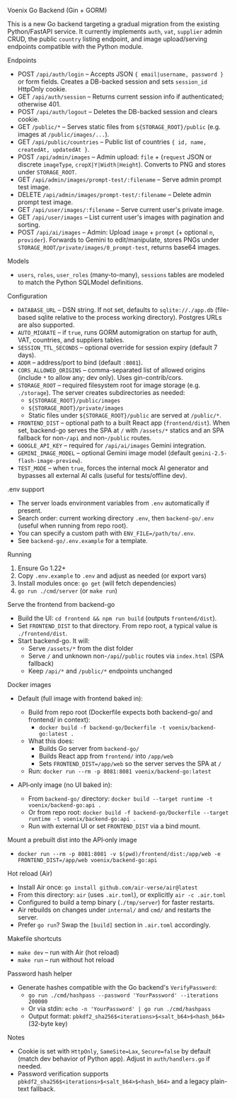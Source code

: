Voenix Go Backend (Gin + GORM)

This is a new Go backend targeting a gradual migration from the existing Python/FastAPI service. It currently implements `auth`, `vat`, `supplier` admin CRUD, the public `country` listing endpoint, and image upload/serving endpoints compatible with the Python module.

Endpoints
- POST `/api/auth/login` – Accepts JSON `{ email|username, password }` or form fields. Creates a DB-backed session and sets `session_id` HttpOnly cookie.
- GET `/api/auth/session` – Returns current session info if authenticated; otherwise 401.
- POST `/api/auth/logout` – Deletes the DB-backed session and clears cookie.
- GET `/public/*` – Serves static files from `${STORAGE_ROOT}/public` (e.g. images at `/public/images/...`).
- GET `/api/public/countries` – Public list of countries `{ id, name, createdAt, updatedAt }`.
 - POST `/api/admin/images` – Admin upload: `file` + (`request` JSON or discrete `imageType`, `cropX|Y|Width|Height`). Converts to PNG and stores under `STORAGE_ROOT`.
 - GET `/api/admin/images/prompt-test/:filename` – Serve admin prompt test image.
 - DELETE `/api/admin/images/prompt-test/:filename` – Delete admin prompt test image.
- GET `/api/user/images/:filename` – Serve current user's private image.
- GET `/api/user/images` – List current user's images with pagination and sorting.
 - POST `/api/ai/images` – Admin: Upload `image` + `prompt` (+ optional `n`, `provider`). Forwards to Gemini to edit/manipulate, stores PNGs under `STORAGE_ROOT/private/images/0_prompt-test`, returns base64 images.

Models
- `users`, `roles`, `user_roles` (many-to-many), `sessions` tables are modeled to match the Python SQLModel definitions.

Configuration
- `DATABASE_URL` – DSN string. If not set, defaults to `sqlite://./app.db` (file-based sqlite relative to the process working directory). Postgres URLs are also supported.
- `AUTO_MIGRATE` – if `true`, runs GORM automigration on startup for auth, VAT, countries, and suppliers tables.
- `SESSION_TTL_SECONDS` – optional override for session expiry (default 7 days).
- `ADDR` – address/port to bind (default `:8081`).
- `CORS_ALLOWED_ORIGINS` – comma-separated list of allowed origins (include `*` to allow any; dev only). Uses gin-contrib/cors.
- `STORAGE_ROOT` – required filesystem root for image storage (e.g. `./storage`). The server creates subdirectories as needed:
   - `${STORAGE_ROOT}/public/images`
   - `${STORAGE_ROOT}/private/images`
  - Static files under `${STORAGE_ROOT}/public` are served at `/public/*`.
- `FRONTEND_DIST` – optional path to a built React app (`frontend/dist`). When set, backend-go serves the SPA at `/` with `/assets/*` statics and an SPA fallback for non-`/api` and non-`/public` routes.
- `GOOGLE_API_KEY` – required for `/api/ai/images` Gemini integration.
- `GEMINI_IMAGE_MODEL` – optional Gemini image model (default `gemini-2.5-flash-image-preview`).
- `TEST_MODE` – when `true`, forces the internal mock AI generator and bypasses all external AI calls (useful for tests/offline dev).

.env support
- The server loads environment variables from `.env` automatically if present.
- Search order: current working directory `.env`, then `backend-go/.env` (useful when running from repo root).
- You can specify a custom path with `ENV_FILE=/path/to/.env`.
- See `backend-go/.env.example` for a template.

Running
1) Ensure Go 1.22+
2) Copy `.env.example` to `.env` and adjust as needed (or export vars)
3) Install modules once: `go get` (will fetch dependencies)
4) `go run ./cmd/server` (or `make run`)

Serve the frontend from backend-go
- Build the UI: `cd frontend && npm run build` (outputs `frontend/dist`).
- Set `FRONTEND_DIST` to that directory. From repo root, a typical value is `./frontend/dist`.
- Start backend-go. It will:
  - Serve `/assets/*` from the dist folder
  - Serve `/` and unknown non-`/api`/`/public` routes via `index.html` (SPA fallback)
  - Keep `/api/*` and `/public/*` endpoints unchanged

Docker images
- Default (full image with frontend baked in):
  - Build from repo root (Dockerfile expects both backend-go/ and frontend/ in context):
    - `docker build -f backend-go/Dockerfile -t voenix/backend-go:latest .`
  - What this does:
    - Builds Go server from `backend-go/`
    - Builds React app from `frontend/` into `/app/web`
    - Sets `FRONTEND_DIST=/app/web` so the server serves the SPA at `/`
  - Run: `docker run --rm -p 8081:8081 voenix/backend-go:latest`

- API‑only image (no UI baked in):
  - From `backend-go/` directory: `docker build --target runtime -t voenix/backend-go:api .`
  - Or from repo root: `docker build -f backend-go/Dockerfile --target runtime -t voenix/backend-go:api .`
  - Run with external UI or set `FRONTEND_DIST` via a bind mount.

Mount a prebuilt dist into the API‑only image
- `docker run --rm -p 8081:8081 -v $(pwd)/frontend/dist:/app/web -e FRONTEND_DIST=/app/web voenix/backend-go:api`


Hot reload (Air)
- Install Air once: `go install github.com/air-verse/air@latest`
- From this directory: `air` (uses `.air.toml`), or explicitly `air -c .air.toml`
- Configured to build a temp binary (`./tmp/server`) for faster restarts.
- Air rebuilds on changes under `internal/` and `cmd/` and restarts the server.
- Prefer `go run`? Swap the `[build]` section in `.air.toml` accordingly.

Makefile shortcuts
- `make dev` – run with Air (hot reload)
- `make run` – run without hot reload

Password hash helper
- Generate hashes compatible with the Go backend's `VerifyPassword`:
  - `go run ./cmd/hashpass --password 'YourPassword' --iterations 200000`
  - Or via stdin: `echo -n 'YourPassword' | go run ./cmd/hashpass`
  - Output format: `pbkdf2_sha256$<iterations>$<salt_b64>$<hash_b64>` (32‑byte key)

Notes
- Cookie is set with `HttpOnly`, `SameSite=Lax`, `Secure=false` by default (match dev behavior of Python app). Adjust in `auth/handlers.go` if needed.
- Password verification supports `pbkdf2_sha256$<iterations>$<salt_b64>$<hash_b64>` and a legacy plain-text fallback.
